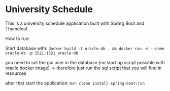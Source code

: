 # University Schedule

This is a university schedule application built with Spring Boot and Thymeleaf

How to run: 

Start database with:
`docker build -t oracle-db . && docker run -d --name oracle-db -p 1521:1521 oracle-db`

you need to set the gui user in the database (no start up script possible with oracle docker image)
 -> therefore just run the sql script that you will find in resources

after that start the application:
`mvn clean install spring-boot:run`
